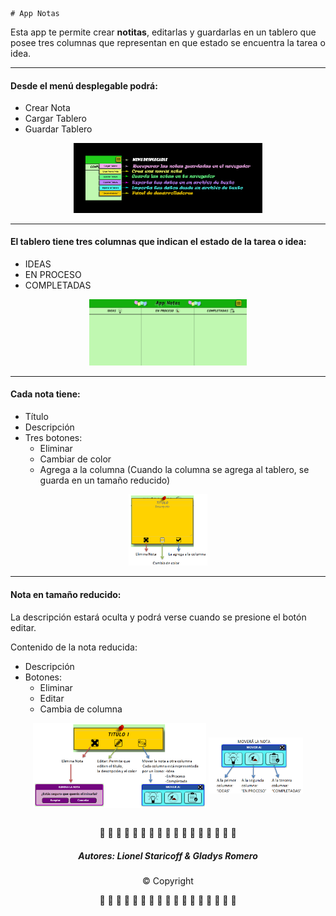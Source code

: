   
    # App Notas

Esta app te permite crear **notitas**, editarlas y guardarlas en un tablero que posee tres columnas que representan en que estado se encuentra la tarea o idea.

------------


#### Desde el menú desplegable podrá:
- Crear Nota
- Cargar Tablero
- Guardar Tablero
 
<div align="center">
	<img src="/imagesReadme/Menu.png" alt="Menú Desplegable" width="60%">
</div>

------------
####  El tablero tiene tres columnas que indican el estado de la tarea o idea:
- IDEAS
- EN PROCESO
- COMPLETADAS
  
<div align="center">
	<img src="/imagesReadme/PantallaApp.png" alt="Tablero" width="50%">
</div>

------------

#### Cada nota tiene:
- Título
- Descripción
- Tres botones:
	- Eliminar
	- Cambiar de color
	- Agrega a la columna
	(Cuando la columna se agrega al tablero, se guarda en un tamaño reducido)

<div align="center">
	<img src="/imagesReadme/Nota.png" alt="Nota" width="25%">
</div>

------------

#### Nota en tamaño reducido: 
La descripción estará oculta y podrá verse cuando se presione el botón editar.

Contenido de la nota reducida:
- Descripción
- Botones:
	- Eliminar
	- Editar
	- Cambia de columna

<div align="center">
	<img src="/imagesReadme/notaReducida.png" alt="Nota Reducita" width="55%" align="center">

<img src="/imagesReadme/Prompt-Mover.png" alt="Cartel para cambiar de columna" width="30%" align="center">

</div>
<br>
<div align="center">

🔷 🔸 🔸 🔸 🔸 🔸 🔸 🔸 🔸 🔸 🔸 🔸 🔸 🔸 🔸 🔸 🔷 
##### Autores: Lionel Staricoff & Gladys Romero
&copy; Copyright

🔷 🔸 🔸 🔸 🔸 🔸 🔸 🔸 🔸 🔸 🔸 🔸 🔸 🔸 🔸 🔸 🔷
</div>
